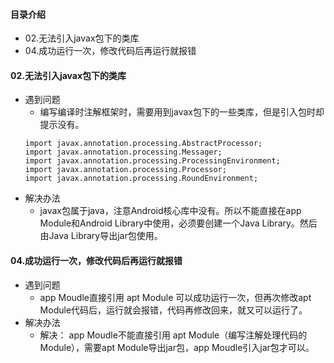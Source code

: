 #### 目录介绍
- 02.无法引入javax包下的类库
- 04.成功运行一次，修改代码后再运行就报错




#### 02.无法引入javax包下的类库
- 遇到问题
    - 编写编译时注解框架时，需要用到javax包下的一些类库，但是引入包时却提示没有。
    ```
    import javax.annotation.processing.AbstractProcessor;
    import javax.annotation.processing.Messager;
    import javax.annotation.processing.ProcessingEnvironment;
    import javax.annotation.processing.Processor;
    import javax.annotation.processing.RoundEnvironment;
    ```
- 解决办法
    - javax包属于java，注意Android核心库中没有。所以不能直接在app Module和Android Library中使用，必须要创建一个Java Library。然后由Java Library导出jar包使用。



#### 04.成功运行一次，修改代码后再运行就报错
- 遇到问题
    - app Moudle直接引用 apt Module 可以成功运行一次，但再次修改apt Module代码后，运行就会报错，代码再修改回来，就又可以运行了。
- 解决办法
    - 解决： app Moudle不能直接引用 apt Module（编写注解处理代码的Module），需要apt Module导出jar包，app Moudle引入jar包才可以。


